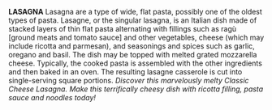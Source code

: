 **LASAGNA**
Lasagna are a type of wide, flat pasta, possibly one of the oldest types of pasta. Lasagne, or the singular lasagna, is 
an Italian dish made of stacked layers of thin flat pasta alternating with fillings such as ragù [ground meats and tomato 
sauce] and other vegetables, cheese (which may include ricotta and parmesan), and seasonings and spices such as garlic, 
oregano and basil. The dish may be topped with melted grated mozzarella cheese. Typically, the cooked pasta is assembled 
with the other ingredients and then baked in an oven. The resulting lasagne casserole is cut into single-serving square 
portions.
*Discover this marvelously melty Classic Cheese Lasagna. Make this terrifically cheesy dish with ricotta filling, pasta sauce and noodles today!*